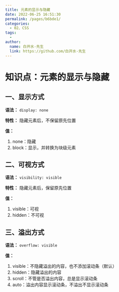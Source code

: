 ```yaml
---
title: 元素的显示与隐藏
date: 2022-06-25 16:51:30
permalink: /pages/b6bde1/
categories:
  - 02、CSS
tags:
  - 
author: 
  name: 白开水-先生
  link: https://github.com/白开水-先生
---
```

# 知识点：元素的显示与隐藏

## 一、显示方式

**语法：** `display: none`

**特性：** 隐藏元素后，不保留原先位置

**值：**
1. none：隐藏
2. block：显示，并转换为块级元素

## 二、可视方式

**语法：** `visibility: visible`

**特性：** 隐藏元素后，保留原先位置

**值：**
1. visible：可视
2. hidden：不可视

## 三、溢出方式

**语法：** `overflow: visible`

**值：**
1. visible：不隐藏溢出的内容，也不添加滚动条（默认）
2. hidden：隐藏溢出的内容
3. scroll：不管是否溢出内容，总是显示滚动条
4. auto：溢出内容显示滚动条，不溢出不显示滚动条